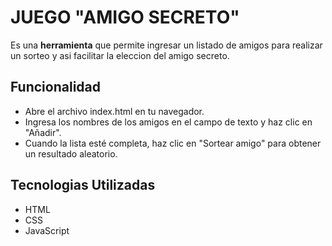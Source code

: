 
# JUEGO "AMIGO SECRETO"

Es una **herramienta** que permite ingresar un listado de amigos para realizar un sorteo y asi facilitar la eleccion del amigo secreto.



## Funcionalidad

- Abre el archivo index.html en tu navegador.
- Ingresa los nombres de los amigos en el campo de texto y haz clic en "Añadir".
- Cuando la lista esté completa, haz clic en "Sortear amigo" para obtener un resultado aleatorio.


## Tecnologias Utilizadas

- HTML
- CSS
- JavaScript
